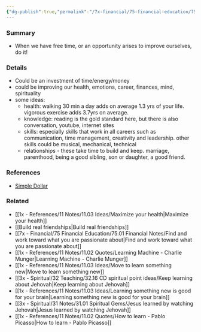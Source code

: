 ```yaml
---
{"dg-publish":true,"permalink":"/7x-financial/75-financial-education/75-01-financial-notes/improve-yourself-at-every-opportunity/","title":"Improve yourself at every opportunity","created":"2023-08-27T15:49:10.920+03:00","updated":"2024-02-14T20:17:37.986+03:00"}
---
```



### Summary
- When we have free time, or an opportunity arises to improve ourselves, do it!

### Details
- Could be an investment of time/energy/money
- could be improving our health, emotions, career, finances, mind, spirituality
- some ideas:
	- health: walking 30 min a day adds on average 1.3 yrs of your life. vigorous exercise adds 3.7yrs on average.
	- knowledge: reading is the gold standard here, but there is also conversation, youtube, internet sites
	- skills: especially skills that work in all careers such as communication, time management, creativity and leadership. other skills could be musical, mechanical, technical
	- relationships - these take time to build and keep. marriage, parenthood, being a good sibling, son or daughter, a good friend. 

### References
- [Simple Dollar](https://web.archive.org/web/20110902020254/http://www.thesimpledollar.com/)


### Related
- [[1x - References/11 Notes/11.03 Ideas/Maximize your health\|Maximize your health]]
- [[Build real friendships\|Build real friendships]]
- [[7x - Financial/75 Financial Education/75.01 Financial Notes/Find and work toward what you are passionate about\|Find and work toward what you are passionate about]]
- [[1x - References/11 Notes/11.02 Quotes/Learning Machine - Charlie Munger\|Learning Machine - Charlie Munger]]
- [[1x - References/11 Notes/11.03 Ideas/Move to learn something new\|Move to learn something new]]
- [[3x - Spiritual/32 Teaching/32.16 CD spiritual point ideas/Keep learning about Jehovah\|Keep learning about Jehovah]]
- [[1x - References/11 Notes/11.03 Ideas/Learning something new is good for your brain\|Learning something new is good for your brain]]
- [[3x - Spiritual/31 Notes/31.01 Spiritual Gems/Jesus learned by watching Jehovah\|Jesus learned by watching Jehovah]]
- [[1x - References/11 Notes/11.02 Quotes/How to learn - Pablo Picasso\|How to learn - Pablo Picasso]]
